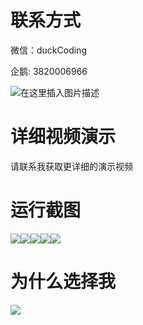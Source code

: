 # 联系方式

微信：duckCoding

企鹅: 3820006966

![在这里插入图片描述](http://upload.cxycsx.vip/91ab4bcb4f2c4c6db86365bb6d6e9c62.jpeg)

# 详细视频演示

请联系我获取更详细的演示视频

# 运行截图

![](http://www.bysj52.com/uploadfile/ueditor/image/202306/%E6%AF%95%E8%AE%BEssm459%E5%9F%BA%E4%BA%8Evue%E6%8A%80%E6%9C%AF%E7%9A%84%E7%BB%BF%E8%89%B2%E8%94%AC%E8%8F%9C%E9%94%80%E5%94%AE%E7%AE%A1%E7%90%86%E7%B3%BB%E7%BB%9F+vue%E6%AF%95%E4%B8%9A%E8%AE%BE%E8%AE%A1/3.png)![](http://www.bysj52.com/uploadfile/ueditor/image/202306/%E6%AF%95%E8%AE%BEssm459%E5%9F%BA%E4%BA%8Evue%E6%8A%80%E6%9C%AF%E7%9A%84%E7%BB%BF%E8%89%B2%E8%94%AC%E8%8F%9C%E9%94%80%E5%94%AE%E7%AE%A1%E7%90%86%E7%B3%BB%E7%BB%9F+vue%E6%AF%95%E4%B8%9A%E8%AE%BE%E8%AE%A1/5.png)![](http://www.bysj52.com/uploadfile/ueditor/image/202306/%E6%AF%95%E8%AE%BEssm459%E5%9F%BA%E4%BA%8Evue%E6%8A%80%E6%9C%AF%E7%9A%84%E7%BB%BF%E8%89%B2%E8%94%AC%E8%8F%9C%E9%94%80%E5%94%AE%E7%AE%A1%E7%90%86%E7%B3%BB%E7%BB%9F+vue%E6%AF%95%E4%B8%9A%E8%AE%BE%E8%AE%A1/4.png)![](http://www.bysj52.com/uploadfile/ueditor/image/202306/%E6%AF%95%E8%AE%BEssm459%E5%9F%BA%E4%BA%8Evue%E6%8A%80%E6%9C%AF%E7%9A%84%E7%BB%BF%E8%89%B2%E8%94%AC%E8%8F%9C%E9%94%80%E5%94%AE%E7%AE%A1%E7%90%86%E7%B3%BB%E7%BB%9F+vue%E6%AF%95%E4%B8%9A%E8%AE%BE%E8%AE%A1/2.png)![](http://www.bysj52.com/uploadfile/ueditor/image/202306/%E6%AF%95%E8%AE%BEssm459%E5%9F%BA%E4%BA%8Evue%E6%8A%80%E6%9C%AF%E7%9A%84%E7%BB%BF%E8%89%B2%E8%94%AC%E8%8F%9C%E9%94%80%E5%94%AE%E7%AE%A1%E7%90%86%E7%B3%BB%E7%BB%9F+vue%E6%AF%95%E4%B8%9A%E8%AE%BE%E8%AE%A1/1.png)

# 为什么选择我

![](http://upload.cxycsx.vip/%E7%A8%8B%E5%BA%8F%E8%AE%BE%E8%AE%A1.png)

